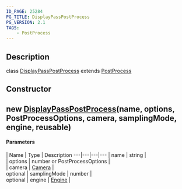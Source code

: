 ```yaml
---
ID_PAGE: 25284
PG_TITLE: DisplayPassPostProcess
PG_VERSION: 2.1
TAGS:
    - PostProcess
---
```

## Description

class [DisplayPassPostProcess](/classes/3.0/DisplayPassPostProcess) extends [PostProcess](/classes/3.0/PostProcess)



## Constructor

## new [DisplayPassPostProcess](/classes/3.0/DisplayPassPostProcess)(name, options, PostProcessOptions, camera, samplingMode, engine, reusable)



#### Parameters
 | Name | Type | Description
---|---|---|---
 | name | string |      
 | options | number or PostProcessOptions |   
 | camera | [Camera](/classes/3.0/Camera) |      
optional | samplingMode | number |      
optional | engine | [Engine](/classes/3.0/Engine) |      
